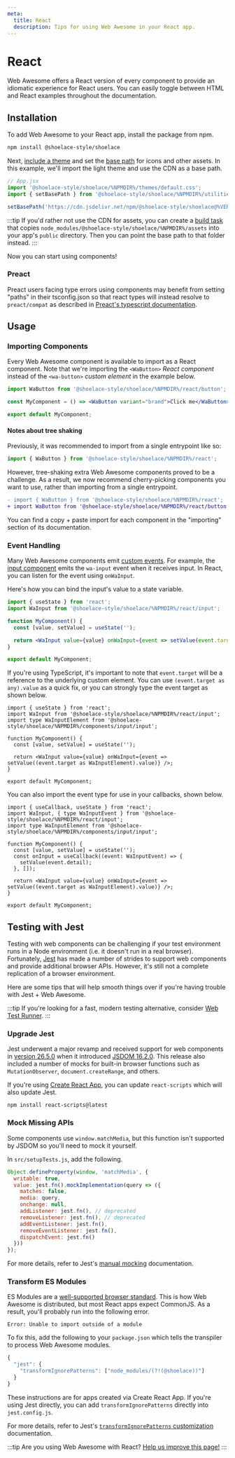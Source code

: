 ```yaml
---
meta:
  title: React
  description: Tips for using Web Awesome in your React app.
---
```


# React

Web Awesome offers a React version of every component to provide an idiomatic experience for React users. You can easily toggle between HTML and React examples throughout the documentation.

## Installation

To add Web Awesome to your React app, install the package from npm.

```bash
npm install @shoelace-style/shoelace
```

Next, [include a theme](/getting-started/themes) and set the [base path](/getting-started/installation#setting-the-base-path) for icons and other assets. In this example, we'll import the light theme and use the CDN as a base path.

```jsx
// App.jsx
import '@shoelace-style/shoelace/%NPMDIR%/themes/default.css';
import { setBasePath } from '@shoelace-style/shoelace/%NPMDIR%/utilities/base-path';

setBasePath('https://cdn.jsdelivr.net/npm/@shoelace-style/shoelace@%VERSION%/%CDNDIR%/');
```

:::tip
If you'd rather not use the CDN for assets, you can create a [build task](https://webpack.js.org/plugins/copy-webpack-plugin/) that copies `node_modules/@shoelace-style/shoelace/%NPMDIR%/assets` into your app's `public` directory. Then you can point the base path to that folder instead.
:::

Now you can start using components!

### Preact

Preact users facing type errors using components may benefit from setting "paths" in their tsconfig.json so that react types will instead resolve to `preact/compat` as described in [Preact's typescript documentation](https://preactjs.com/guide/v10/typescript/#typescript-preactcompat-configuration).

## Usage

### Importing Components

Every Web Awesome component is available to import as a React component. Note that we're importing the `<WaButton>` _React component_ instead of the `<wa-button>` _custom element_ in the example below.

```jsx
import WaButton from '@shoelace-style/shoelace/%NPMDIR%/react/button';

const MyComponent = () => <WaButton variant="brand">Click me</WaButton>;

export default MyComponent;
```

#### Notes about tree shaking

Previously, it was recommended to import from a single entrypoint like so:

```jsx
import { WaButton } from '@shoelace-style/shoelace/%NPMDIR%/react';
```

However, tree-shaking extra Web Awesome components proved to be a challenge. As a result, we now recommend cherry-picking components you want to use, rather than importing from a single entrypoint.

```diff
- import { WaButton } from '@shoelace-style/shoelace/%NPMDIR%/react';
+ import WaButton from '@shoelace-style/shoelace/%NPMDIR%/react/button';
```

You can find a copy + paste import for each component in the "importing" section of its documentation.

### Event Handling

Many Web Awesome components emit [custom events](https://developer.mozilla.org/en-US/docs/Web/API/CustomEvent). For example, the [input component](/components/input) emits the `wa-input` event when it receives input. In React, you can listen for the event using `onWaInput`.

Here's how you can bind the input's value to a state variable.

```jsx
import { useState } from 'react';
import WaInput from '@shoelace-style/shoelace/%NPMDIR%/react/input';

function MyComponent() {
  const [value, setValue] = useState('');

  return <WaInput value={value} onWaInput={event => setValue(event.target.value)} />;
}

export default MyComponent;
```

If you're using TypeScript, it's important to note that `event.target` will be a reference to the underlying custom element. You can use `(event.target as any).value` as a quick fix, or you can strongly type the event target as shown below.

```tsx
import { useState } from 'react';
import WaInput from '@shoelace-style/shoelace/%NPMDIR%/react/input';
import type WaInputElement from '@shoelace-style/shoelace/%NPMDIR%/components/input/input';

function MyComponent() {
  const [value, setValue] = useState('');

  return <WaInput value={value} onWaInput={event => setValue((event.target as WaInputElement).value)} />;
}

export default MyComponent;
```

You can also import the event type for use in your callbacks, shown below.

```tsx
import { useCallback, useState } from 'react';
import WaInput, { type WaInputEvent } from '@shoelace-style/shoelace/%NPMDIR%/react/input';
import type WaInputElement from '@shoelace-style/shoelace/%NPMDIR%/components/input/input';

function MyComponent() {
  const [value, setValue] = useState('');
  const onInput = useCallback((event: WaInputEvent) => {
    setValue(event.detail);
  }, []);

  return <WaInput value={value} onWaInput={event => setValue((event.target as WaInputElement).value)} />;
}

export default MyComponent;
```

## Testing with Jest

Testing with web components can be challenging if your test environment runs in a Node environment (i.e. it doesn't run in a real browser). Fortunately, [Jest](https://jestjs.io/) has made a number of strides to support web components and provide additional browser APIs. However, it's still not a complete replication of a browser environment.

Here are some tips that will help smooth things over if you're having trouble with Jest + Web Awesome.

:::tip
If you're looking for a fast, modern testing alternative, consider [Web Test Runner](https://modern-web.dev/docs/test-runner/overview/).
:::

### Upgrade Jest

Jest underwent a major revamp and received support for web components in [version 26.5.0](https://github.com/facebook/jest/blob/main/CHANGELOG.md#2650) when it introduced [JSDOM 16.2.0](https://github.com/jsdom/jsdom/blob/master/Changelog.md#1620). This release also included a number of mocks for built-in browser functions such as `MutationObserver`, `document.createRange`, and others.

If you're using [Create React App](https://reactjs.org/docs/create-a-new-react-app.html#create-react-app), you can update `react-scripts` which will also update Jest.

```
npm install react-scripts@latest
```

### Mock Missing APIs

Some components use `window.matchMedia`, but this function isn't supported by JSDOM so you'll need to mock it yourself.

In `src/setupTests.js`, add the following.

```js
Object.defineProperty(window, 'matchMedia', {
  writable: true,
  value: jest.fn().mockImplementation(query => ({
    matches: false,
    media: query,
    onchange: null,
    addListener: jest.fn(), // deprecated
    removeListener: jest.fn(), // deprecated
    addEventListener: jest.fn(),
    removeEventListener: jest.fn(),
    dispatchEvent: jest.fn()
  }))
});
```

For more details, refer to Jest's [manual mocking](https://jestjs.io/docs/manual-mocks#mocking-methods-which-are-not-implemented-in-jsdom) documentation.

### Transform ES Modules

ES Modules are a [well-supported browser standard](https://hacks.mozilla.org/2018/03/es-modules-a-cartoon-deep-dive/). This is how Web Awesome is distributed, but most React apps expect CommonJS. As a result, you'll probably run into the following error.

```
Error: Unable to import outside of a module
```

To fix this, add the following to your `package.json` which tells the transpiler to process Web Awesome modules.

```js
{
  "jest": {
    "transformIgnorePatterns": ["node_modules/(?!(@shoelace))"]
  }
}
```

These instructions are for apps created via Create React App. If you're using Jest directly, you can add `transformIgnorePatterns` directly into `jest.config.js`.

For more details, refer to Jest's [`transformIgnorePatterns` customization](https://jestjs.io/docs/tutorial-react-native#transformignorepatterns-customization) documentation.

:::tip
Are you using Web Awesome with React? [Help us improve this page!](https://github.com/shoelace-style/shoelace/blob/next/docs/frameworks/react.md)
:::
